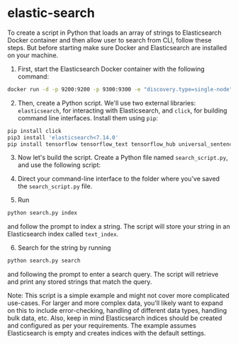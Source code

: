 # elastic-search

To create a script in Python that loads an array of strings to Elasticsearch Docker container and then allow user to search from CLI, follow these steps. But before starting make sure Docker and Elasticsearch are installed on your machine.  

1. First, start the Elasticsearch Docker container with the following command: 

```bash
docker run -d -p 9200:9200 -p 9300:9300 -e "discovery.type=single-node" docker.elastic.co/elasticsearch/elasticsearch:7.13.1
```

2. Then, create a Python script. We'll use two external libraries: `elasticsearch`, for interacting with Elasticsearch, and `click`, for building command line interfaces. Install them using `pip`:

```bash
pip install click
pip3 install 'elasticsearch<7.14.0'
pip install tensorflow tensorflow_text tensorflow_hub universal_sentence_encoder
```

3. Now let's build the script. Create a Python file named `search_script.py`, and use the following script:



4. Direct your command-line interface to the folder where you've saved the `search_script.py` file. 

5. Run

```bash
python search.py index
```

and follow the prompt to index a string. The script will store your string in an Elasticsearch index called `text_index`.

6. Search for the string by running

```bash
python search.py search
```

and following the prompt to enter a search query. The script will retrieve and print any stored strings that match the query.

Note: This script is a simple example and might not cover more complicated use-cases. For larger and more complex data, you'll likely want to expand on this to include error-checking, handling of different data types, handling bulk data, etc. Also, keep in mind Elasticsearch indices should be created and configured as per your requirements. The example assumes Elasticsearch is empty and creates indices with the default settings.